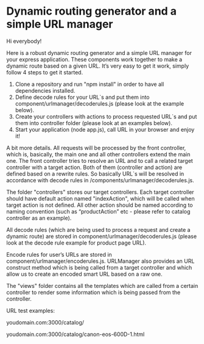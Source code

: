 Dynamic routing generator and a simple URL manager
======
Hi everybody!

Here is a robust dynamic routing generator and a simple URL manager for your express application. These components work together to make a dynamic route based on a given URL.
It’s very easy to get it work, simply follow 4 steps to get it started.

1. Clone a repository and run "npm install" in order to have all dependencies installed.
2. Define decode rules for your URL`s and put them into component/urlmanager/decoderules.js (please look at the example below).
3. Create your controllers with actions to process requested URL`s and put them into controller folder (please look at an examples below).
4. Start your application (node app.js), call URL in your browser and enjoy it!

A bit more details.
All requests will be processed by the front controller, which is, basically, the main one and all other controllers extend the main one. The front controller tries to resolve an URL and to call a related  target controller with a target action. Both of them (controller and action) are defined based on a rewrite rules. So basically URL`s will be resolved in accordance with decode rules in /components/urlmanager/decoderules.js.

The folder "controllers" stores our target controllers. Each target controller should have default action named "indexAction", which will be called when target action is not defined. All other action should be named according to naming convention (such as “productAction” etc - please refer to catalog controller as an example).

All decode rules (which are being used to process a request and create a dynamic route) are stored in component/urlmanager/decoderules.js (please look at the decode rule example for product page URL).

Encode rules for user’s URLs are stored in component/urlmanager/encoderules.js. URLManager also provides an URL construct method which is being called from a target controller and which allow us to create an encoded smart URL based on a raw one.

The "views" folder contains all the templates which are called from a certain controller to render some information which is being passed from the controller.

URL test examples:

youdomain.com:3000/catalog/

youdomain.com:3000/catalog/canon-eos-600D-1.html